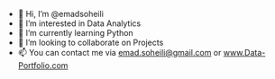 - 👋 Hi, I’m @emadsoheili
- 👀 I’m interested in Data Analytics
- 🌱 I’m currently learning Python
- 💞️ I’m looking to collaborate on Projects
- 📫 You can contact me via emad.soheili@gmail.com or www.Data-Portfolio.com

<!---
emadsoheili/emadsoheili is a ✨ special ✨ repository because its `README.md` (this file) appears on your GitHub profile.
You can click the Preview link to take a look at your changes.
--->
